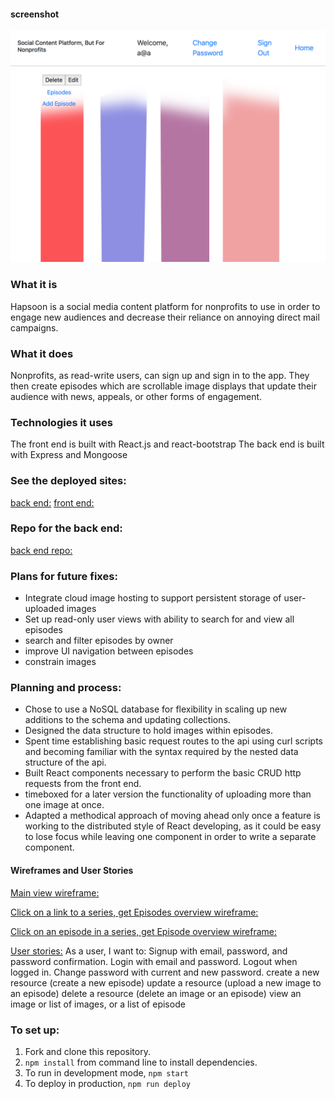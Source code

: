 #### screenshot
![Hapsoon screenshot](./src/hapsoon.png)

### What it is

Hapsoon is a social media content platform for nonprofits to use in order to engage new audiences and decrease their reliance on annoying direct mail campaigns.

### What it does

Nonprofits, as read-write users, can sign up and sign in to the app. They then create episodes which are scrollable image displays that update their audience with news, appeals, or other forms of engagement.

### Technologies it uses

The front end is built with React.js and react-bootstrap
The back end is built with Express and Mongoose

### See the deployed sites:

[back end:](https://enigmatic-hollows-62648.herokuapp.com/)
[front end:](https://fritzable.github.io/capstone-client/)

### Repo for the back end:

[back end repo:](https://github.com/fritzable/capstone-api)

### Plans for future fixes:

- Integrate cloud image hosting to support persistent storage of user-uploaded images
- Set up read-only user views with ability to search for and view all episodes
- search and filter episodes by owner
- improve UI navigation between episodes
- constrain images

### Planning and process:

- Chose to use a NoSQL database for flexibility in scaling up new additions to the schema and updating collections.
- Designed the data structure to hold images within episodes.
- Spent time establishing basic request routes to the api using curl scripts and becoming familiar with the syntax required by the nested data structure of the api.
- Built React components necessary to perform the basic CRUD http requests from the front end.
- timeboxed for a later version the functionality of uploading more than one image at once.
- Adapted a methodical approach of moving ahead only once a feature is working to the distributed style of React developing, as it could be easy to lose focus while leaving one component in order to write a separate component.

#### Wireframes and User Stories
[Main view wireframe:](https://imgur.com/a/P5YYFNV)

[Click on a link to a series, get Episodes overview wireframe:](https://imgur.com/a/GcY5SGD)

[Click on an episode in a series, get Episode overview wireframe:](https://imgur.com/a/FNfvvEB)

[User stories:](#)
As a user, I want to:
Signup with email, password, and password confirmation.
Login with email and password.
Logout when logged in.
Change password with current and new password.
create a new resource (create a new episode)
update a resource (upload a new image to an episode)
delete a resource (delete an image or an episode)
view an image or list of images, or a list of episode

### To set up:
1. Fork and clone this repository.
2. ```npm install``` from command line to install dependencies.
3. To run in development mode, ```npm start```
4. To deploy in production, ```npm run deploy```
